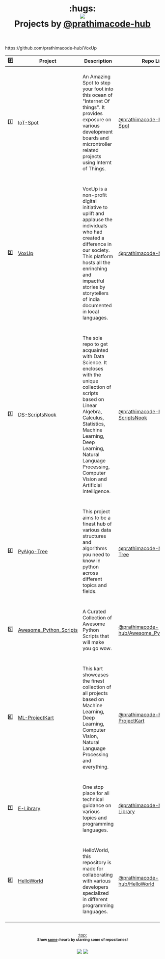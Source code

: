 <h1 align="center">:hugs:<br><a href="https://github.com/prathimacode-hub"><img src="https://awesome.re/badge.svg"/></a> <br>Projects by <a href="https://github.com/prathimacode-hub">@prathimacode-hub</a>
  </h1>
<br><br> https://github.com/prathimacode-hub/VoxUp

| :hash: | Project | Description | Repo Link |
|:--------:|---------|-------------|-----------|
| :one: | [IoT-Spot](https://github.com/prathimacode-hub/IoT-Spot)| <br> An Amazing Spot to step your foot into this ocean of "Internet Of things". It provides exposure on various development boards and microntroller related projects using Internt of Things. <br><br> | [@prathimacode-hub/IoT-Spot](https://github.com/prathimacode-hub/IoT-Spot) |
| :two:  | [VoxUp](https://github.com/prathimacode-hub/VoxUp)| <br> VoxUp is a non-profit digital initiative to uplift and applause the individuals who had created a difference in our society. This platform hosts all the enrinching and impactful stories by storytellers of india documented in local languages. <br><br> | [@prathimacode-hub/VoxUp](https://github.com/prathimacode-hub/VoxUp) |
| :three: | [DS-ScriptsNook](https://github.com/prathimacode-hub/DS-ScriptsNook)| <br> The sole repo to get acquainted with Data Science. It encloses with the unique collection of scripts based on Linear Algebra, Calculus, Statistics, Machine Learning, Deep Learning, Natural Language Processing, Computer Vision and Artificial Intelligence. <br><br> | [@prathimacode-hub/DS-ScriptsNook](https://github.com/prathimacode-hub/DS-ScriptsNook) |
| :four: | [PyAlgo-Tree](https://github.com/prathimacode-hub/PyAlgo-Tree)| <br> This project aims to be a finest hub of various data structures and algorithms you need to know in python across different topics and fields. <br><br> | [@prathimacode-hub/PyAlgo-Tree](https://github.com/prathimacode-hub/PyAlgo-Tree) |
| :five: | [Awesome_Python_Scripts](https://github.com/prathimacode-hub/Awesome_Python_Scripts) | <br> A Curated Collection of Awesome Python Scripts that will make you go wow.  <br><br> | [@prathimacode-hub/Awesome_Python_Scripts](https://github.com/prathimacode-hub/Awesome_Python_Scripts) |
| :six: | [ML-ProjectKart](https://github.com/prathimacode-hub/ML-ProjectKart) | <br> This kart showcases the finest collection of all projects based on Machine Learning, Deep Learning, Computer Vision, Natural Language Processing and everything.   <br><br> | [@prathimacode-hub/ML-ProjectKart](https://github.com/prathimacode-hub/ML-ProjectKart)|
| :seven: | [E-Library](https://github.com/prathimacode-hub/E-Library) | <br> One stop place for all technical guidance on various topics and programming languages. <br><br> | [@prathimacode-hub/E-Library](https://github.com/prathimacode-hub/E-Library) |
| :eight: | [HelloWorld](https://github.com/prathimacode-hub/HelloWorld) | <br> HelloWorld, this repository is made for collaborating with various developers specialized in different programming languages. <br><br> | [@prathimacode-hub/HelloWorld](https://github.com/prathimacode-hub/HelloWorld) |

<p align="center"><br><a href="#hugs-projects-by-prathimacode-hub--">:top:</a><br><sup><strong>Show <a href="https://github.com/prathimacode-hub?tab=repositories">some</a>&nbsp;:heart:&nbsp;by starring some of repositories!<strong></sup><br><br><a href="https://twitter.com/prathimak88"> <img src="https://img.shields.io/twitter/follow/prathimak88?style=social" /></a> <a href="https://github.com/prathimacode-hub/"><img src="https://img.shields.io/github/followers/prathimacode-hub.svg?label=Follow%20@prathimacode-hub&style=social"> </a><br></p>
